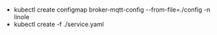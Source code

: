 #  
* kubectl create configmap broker-mqtt-config --from-file=./config -n linole
* kubectl create -f ./service.yaml